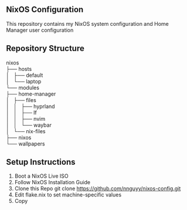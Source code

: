 ## NixOS Configuration
This repository contains my NixOS system configuration and Home Manager user configuration

## Repository Structure
nixos                  
├── hosts                  
│   ├── default                  
│   └── laptop                  
└── modules                  
    ├── home-manager                  
    │   ├── files                  
    │   │   ├── hyprland                  
    │   │   ├── lf                  
    │   │   ├── nvim                  
    │   │   └── waybar                  
    │   └── nix-files                  
    ├── nixos                  
    └── wallpapers                  

## Setup Instructions
1. Boot a NixOS Live ISO
2. Follow NixOS Installation Guide
3. Clone this Repo
    git clone https://github.com/nnguyy/nixos-config.git
4. Edit flake.nix to set machine-specific values
5. Copy 
